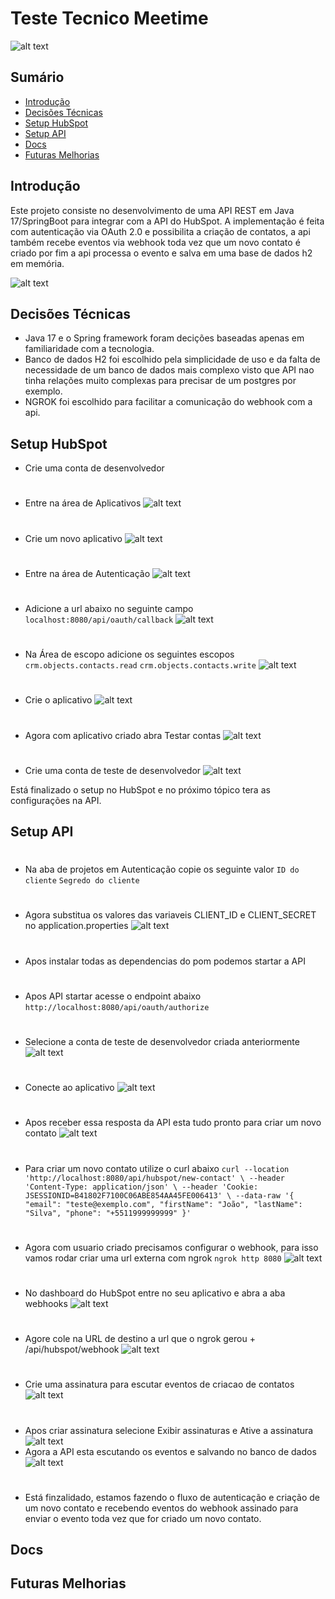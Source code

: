 # Teste Tecnico Meetime

![alt text](imgs/meetimelogo.png)

## Sumário
- [Introdução](#introducao)
- [Decisões Técnicas](#decisões-técnicas)
- [Setup HubSpot](#setup-hubspot)
- [Setup API](#setup-api)
- [Docs](#docs)
- [Futuras Melhorias](#futuras-melhorias)

## Introdução
Este projeto consiste no desenvolvimento de uma API REST em Java 17/SpringBoot para integrar com a API do HubSpot. A implementação é feita com autenticação via OAuth 2.0 e possibilita a criação de contatos, a api também recebe eventos via webhook toda vez que um novo contato é criado por fim a api processa o evento e salva em uma base de dados h2 em memória.

![alt text](imgs/image-1.png)

## Decisões Técnicas

- Java 17 e o Spring framework foram decições baseadas apenas em familiaridade com a tecnologia.
- Banco de dados H2 foi escolhido pela simplicidade de uso e da falta de necessidade de um banco de dados mais complexo visto que API nao tinha relações muito complexas para precisar de um postgres por exemplo.
- NGROK foi escolhido para facilitar a comunicação do webhook com a api.

## Setup HubSpot

- Crie uma conta de desenvolvedor
#
- Entre na área de Aplicativos
![alt text](imgs/image-4.png)
#
- Crie um novo aplicativo
![alt text](imgs/image-5.png)
#
- Entre na área de Autenticação
![alt text](imgs/image-6.png)
#
- Adicione a url abaixo no seguinte campo
`localhost:8080/api/oauth/callback`
![alt text](imgs/image-8.png)
#
- Na Área de escopo adicione os seguintes escopos
`crm.objects.contacts.read`
`crm.objects.contacts.write`
![alt text](imgs/image-9.png)
#
- Crie o aplicativo
![alt text](imgs/image-10.png) 
# 
- Agora com aplicativo criado abra Testar contas
![alt text](imgs/image-11.png)
#
- Crie uma conta de teste de desenvolvedor
![alt text](imgs/image-12.png)

Está finalizado o setup no HubSpot e no próximo tópico tera as configurações na API.
## Setup API
#
- Na aba de projetos em Autenticação copie os seguinte valor
`ID do cliente`
`Segredo do cliente`
#
- Agora substitua os valores das variaveis CLIENT_ID e CLIENT_SECRET no application.properties
![alt text](imgs/image-13.png)
#
- Apos instalar todas as dependencias do pom podemos startar a API
#
- Apos API startar acesse o endpoint abaixo
`http://localhost:8080/api/oauth/authorize`
#
- Selecione a conta de teste de desenvolvedor criada anteriormente
![alt text](imgs/image-14.png)
#
- Conecte ao aplicativo
![alt text](imgs/image-15.png)
#
- Apos receber essa resposta da API esta tudo pronto para criar um novo contato
![alt text](imgs/image-17.png)
#
- Para criar um novo contato utilize o curl abaixo
`curl --location 'http://localhost:8080/api/hubspot/new-contact' \
--header 'Content-Type: application/json' \
--header 'Cookie: JSESSIONID=B41802F7100C06ABE854AA45FE006413' \
--data-raw '{
           "email": "teste@exemplo.com",
           "firstName": "João",
           "lastName": "Silva",
           "phone": "+5511999999999"
         }'`
#
- Agora com usuario criado precisamos configurar o webhook, para isso vamos rodar criar uma url externa com ngrok
`ngrok http 8080`
![alt text](imgs/image-16.png)
#
- No dashboard do HubSpot entre no seu aplicativo e abra a aba webhooks
![alt text](imgs/image-18.png)
#
- Agore cole na URL de destino a url que o ngrok gerou + /api/hubspot/webhook
![alt text](imgs/image-19.png)
#
- Crie uma assinatura para escutar eventos de criacao de contatos
![alt text](imgs/image-20.png)
#
- Apos criar assinatura selecione Exibir assinaturas e Ative a assinatura
![alt text](imgs/image-21.png)
- Agora a API esta escutando os eventos e salvando no banco de dados
![alt text](imgs/image-22.png)
#
- Está finzalidado, estamos fazendo o fluxo de autenticação e criação de um novo contato e recebendo eventos do webhook assinado para enviar o evento toda vez que for criado um novo contato.
## Docs

## Futuras Melhorias